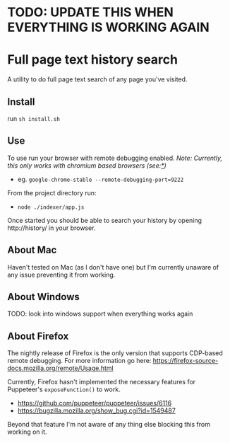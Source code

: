 # TODO: UPDATE THIS WHEN EVERYTHING IS WORKING AGAIN

# Full page text history search
A utility to do full page text search of any page you've visited.

## Install
run `sh install.sh`

## Use
To use run your browser with remote debugging enabled. *Note: Currently, this only works with chromium based browsers (see:[*](#about-firefox))*

  - eg. `google-chrome-stable --remote-debugging-port=9222`
  
From the project directory run:

  - `node ./indexer/app.js`

Once started you should be able to search your history by opening http://history/ in your browser.

## About Mac
Haven't tested on Mac (as I don't have one) but I'm currently unaware of any issue preventing it from working.

## About Windows
TODO: look into windows support when everything works again

## About Firefox
The nightly release of Firefox is the only version that supports CDP-based remote debugging. For more information go here: https://firefox-source-docs.mozilla.org/remote/Usage.html

Currently, Firefox hasn't implemented the necessary features for Puppeteer's `exposeFunction()` to work.
* https://github.com/puppeteer/puppeteer/issues/6116
* https://bugzilla.mozilla.org/show_bug.cgi?id=1549487

Beyond that feature I'm not aware of any thing else blocking this from working on it.
